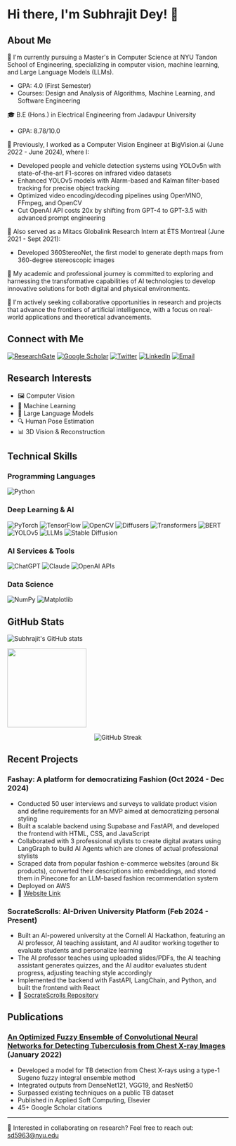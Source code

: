 # Hi there, I'm Subhrajit Dey! 👋

## About Me
🔭 I'm currently pursuing a Master's in Computer Science at NYU Tandon School of Engineering, specializing in computer vision, machine learning, and Large Language Models (LLMs).
- GPA: 4.0 (First Semester)
- Courses: Design and Analysis of Algorithms, Machine Learning, and Software Engineering

🎓 B.E (Hons.) in Electrical Engineering from Jadavpur University
- GPA: 8.78/10.0

🧠 Previously, I worked as a Computer Vision Engineer at BigVision.ai (June 2022 - June 2024), where I:
- Developed people and vehicle detection systems using YOLOv5n with state-of-the-art F1-scores on infrared video datasets
- Enhanced YOLOv5 models with Alarm-based and Kalman filter-based tracking for precise object tracking
- Optimized video encoding/decoding pipelines using OpenVINO, FFmpeg, and OpenCV
- Cut OpenAI API costs 20x by shifting from GPT-4 to GPT-3.5 with advanced prompt engineering

🌟 Also served as a Mitacs Globalink Research Intern at ÉTS Montreal (June 2021 - Sept 2021):
- Developed 360StereoNet, the first model to generate depth maps from 360-degree stereoscopic images

🌱 My academic and professional journey is committed to exploring and harnessing the transformative capabilities of AI technologies to develop innovative solutions for both digital and physical environments.

💬 I'm actively seeking collaborative opportunities in research and projects that advance the frontiers of artificial intelligence, with a focus on real-world applications and theoretical advancements.

## Connect with Me
[![ResearchGate](https://img.shields.io/badge/ResearchGate-00CCBB?style=for-the-badge&logo=ResearchGate&logoColor=white)](https://www.researchgate.net/profile/Subhrajit-Dey-3)
[![Google Scholar](https://img.shields.io/badge/Google_Scholar-4285F4?style=for-the-badge&logo=google-scholar&logoColor=white)](https://scholar.google.com/citations?user=qF5U1hIAAAAJ&hl=en)
[![Twitter](https://img.shields.io/badge/Twitter-1DA1F2?style=for-the-badge&logo=twitter&logoColor=white)](https://twitter.com/subhrajit608)
[![LinkedIn](https://img.shields.io/badge/LinkedIn-0077B5?style=for-the-badge&logo=linkedin&logoColor=white)](https://www.linkedin.com/in/subhrajit-dey-7a2784166/)
[![Email](https://img.shields.io/badge/Email-D14836?style=for-the-badge&logo=gmail&logoColor=white)](mailto:sd5963@nyu.edu)

## Research Interests
- 🖼️ Computer Vision
- 🤖 Machine Learning
- 🧠 Large Language Models
- 🔍 Human Pose Estimation
- 📊 3D Vision & Reconstruction

## Technical Skills

### Programming Languages
![Python](https://img.shields.io/badge/Python-3776AB?style=flat-square&logo=python&logoColor=white)

### Deep Learning & AI
![PyTorch](https://img.shields.io/badge/PyTorch-EE4C2C?style=flat-square&logo=pytorch&logoColor=white)
![TensorFlow](https://img.shields.io/badge/TensorFlow-FF6F00?style=flat-square&logo=tensorflow&logoColor=white)
![OpenCV](https://img.shields.io/badge/OpenCV-5C3EE8?style=flat-square&logo=opencv&logoColor=white)
![Diffusers](https://img.shields.io/badge/Diffusers-FF9E0F?style=flat-square&logo=huggingface&logoColor=white)
![Transformers](https://img.shields.io/badge/Transformers-FFD166?style=flat-square&logo=huggingface&logoColor=black)
![BERT](https://img.shields.io/badge/BERT-8A9A5B?style=flat-square&logo=huggingface&logoColor=white)
![YOLOv5](https://img.shields.io/badge/YOLOv5-00FFFF?style=flat-square&logo=yolo&logoColor=black)
![LLMs](https://img.shields.io/badge/LLMs-5A67D8?style=flat-square&logo=openai&logoColor=white)
![Stable Diffusion](https://img.shields.io/badge/Stable_Diffusion-7F52FF?style=flat-square&logo=stability-ai&logoColor=white)

### AI Services & Tools
![ChatGPT](https://img.shields.io/badge/ChatGPT-412991?style=flat-square&logo=openai&logoColor=white)
![Claude](https://img.shields.io/badge/Claude-5A67D8?style=flat-square&logo=anthropic&logoColor=white)
![OpenAI APIs](https://img.shields.io/badge/OpenAI_APIs-412991?style=flat-square&logo=openai&logoColor=white)

### Data Science
![NumPy](https://img.shields.io/badge/NumPy-013243?style=flat-square&logo=numpy&logoColor=white)
![Matplotlib](https://img.shields.io/badge/Matplotlib-11557C?style=flat-square&logo=python&logoColor=white)

## GitHub Stats

<!-- Use different parameters for more reliable stats -->
![Subhrajit's GitHub stats](https://github-readme-stats.vercel.app/api?username=subro608&count_private=true&show_icons=true&theme=radical&include_all_commits=true&custom_title=Contribution%20Statistics)

<!-- Languages with adjusted parameters -->
<a href="https://github.com/subro608">
  <img height="180em" src="https://github-readme-stats.vercel.app/api/top-langs/?username=subro608&layout=compact&langs_count=8&hide=html,css&theme=radical" />
</a>

<!-- Current Streak simplified -->
<p align="center">
  <img src="https://streak-stats.demolab.com/?user=subro608&theme=radical" alt="GitHub Streak" />
</p>

## Recent Projects

### Fashay: A platform for democratizing Fashion (Oct 2024 - Dec 2024)
- Conducted 50 user interviews and surveys to validate product vision and define requirements for an MVP aimed at democratizing personal styling
- Built a scalable backend using Supabase and FastAPI, and developed the frontend with HTML, CSS, and JavaScript
- Collaborated with 3 professional stylists to create digital avatars using LangGraph to build AI Agents which are clones of actual professional stylists
- Scraped data from popular fashion e-commerce websites (around 8k products), converted their descriptions into embeddings, and stored them in Pinecone for an LLM-based fashion recommendation system
- Deployed on AWS
- 🔗 [Website Link](https://www.thefashay.com/)

### SocrateScrolls: AI-Driven University Platform (Feb 2024 - Present)
- Built an AI-powered university at the Cornell AI Hackathon, featuring an AI professor, AI teaching assistant, and AI auditor working together to evaluate students and personalize learning
- The AI professor teaches using uploaded slides/PDFs, the AI teaching assistant generates quizzes, and the AI auditor evaluates student progress, adjusting teaching style accordingly
- Implemented the backend with FastAPI, LangChain, and Python, and built the frontend with React
- 🔗 [SocrateScrolls Repository]([https://github.com/subro608/SocrateScrolls](https://github.com/Socratescrolls/backend))

## Publications

### [An Optimized Fuzzy Ensemble of Convolutional Neural Networks for Detecting Tuberculosis from Chest X-ray Images](https://www.sciencedirect.com/science/article/abs/pii/S1568494621009881) (January 2022)
- Developed a model for TB detection from Chest X-rays using a type-1 Sugeno fuzzy integral ensemble method
- Integrated outputs from DenseNet121, VGG19, and ResNet50
- Surpassed existing techniques on a public TB dataset
- Published in Applied Soft Computing, Elsevier
- 45+ Google Scholar citations

---

💼 Interested in collaborating on research? Feel free to reach out: [sd5963@nyu.edu](mailto:sd5963@nyu.edu)
